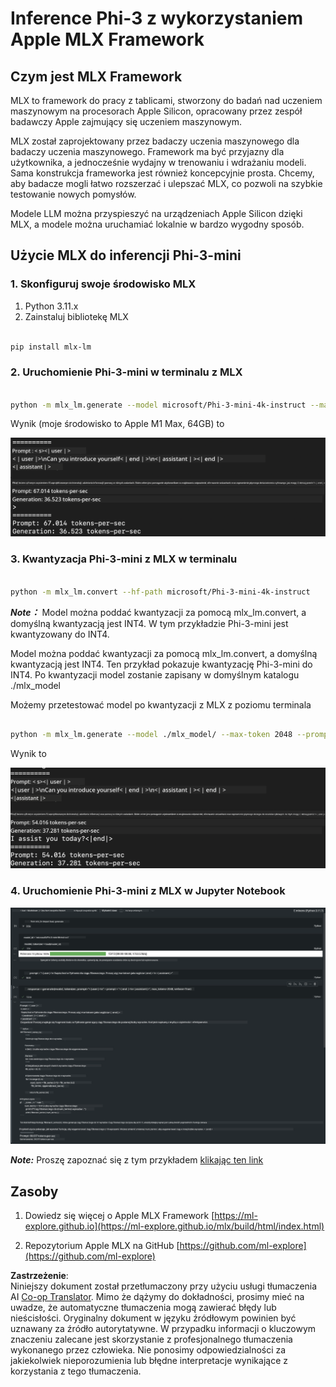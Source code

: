 <!--
CO_OP_TRANSLATOR_METADATA:
{
  "original_hash": "dcb656f3d206fc4968e236deec5d4384",
  "translation_date": "2025-07-17T10:06:19+00:00",
  "source_file": "md/03.FineTuning/03.Inference/MLX_Inference.md",
  "language_code": "pl"
}
-->
# **Inference Phi-3 z wykorzystaniem Apple MLX Framework**

## **Czym jest MLX Framework**

MLX to framework do pracy z tablicami, stworzony do badań nad uczeniem maszynowym na procesorach Apple Silicon, opracowany przez zespół badawczy Apple zajmujący się uczeniem maszynowym.

MLX został zaprojektowany przez badaczy uczenia maszynowego dla badaczy uczenia maszynowego. Framework ma być przyjazny dla użytkownika, a jednocześnie wydajny w trenowaniu i wdrażaniu modeli. Sama konstrukcja frameworka jest również koncepcyjnie prosta. Chcemy, aby badacze mogli łatwo rozszerzać i ulepszać MLX, co pozwoli na szybkie testowanie nowych pomysłów.

Modele LLM można przyspieszyć na urządzeniach Apple Silicon dzięki MLX, a modele można uruchamiać lokalnie w bardzo wygodny sposób.

## **Użycie MLX do inferencji Phi-3-mini**

### **1. Skonfiguruj swoje środowisko MLX**

1. Python 3.11.x  
2. Zainstaluj bibliotekę MLX


```bash

pip install mlx-lm

```

### **2. Uruchomienie Phi-3-mini w terminalu z MLX**


```bash

python -m mlx_lm.generate --model microsoft/Phi-3-mini-4k-instruct --max-token 2048 --prompt  "<|user|>\nCan you introduce yourself<|end|>\n<|assistant|>"

```

Wynik (moje środowisko to Apple M1 Max, 64GB) to

![Terminal](../../../../../translated_images/01.5cf57df8f7407cf9281c0237f4e69c3728b8817253aad0835d14108b07c83c88.pl.png)

### **3. Kwantyzacja Phi-3-mini z MLX w terminalu**


```bash

python -m mlx_lm.convert --hf-path microsoft/Phi-3-mini-4k-instruct

```

***Note：*** Model można poddać kwantyzacji za pomocą mlx_lm.convert, a domyślną kwantyzacją jest INT4. W tym przykładzie Phi-3-mini jest kwantyzowany do INT4.

Model można poddać kwantyzacji za pomocą mlx_lm.convert, a domyślną kwantyzacją jest INT4. Ten przykład pokazuje kwantyzację Phi-3-mini do INT4. Po kwantyzacji model zostanie zapisany w domyślnym katalogu ./mlx_model

Możemy przetestować model po kwantyzacji z MLX z poziomu terminala


```bash

python -m mlx_lm.generate --model ./mlx_model/ --max-token 2048 --prompt  "<|user|>\nCan you introduce yourself<|end|>\n<|assistant|>"

```

Wynik to

![INT4](../../../../../translated_images/02.7b188681a8eadbc111aba8d8006e4b3671788947a99a46329261e169dd2ec29f.pl.png)


### **4. Uruchomienie Phi-3-mini z MLX w Jupyter Notebook**


![Notebook](../../../../../translated_images/03.b9705a3a5aaa89f9eb0ca04c1a4565dfe4a5e8cc68604227d2eab149fef1d3c7.pl.png)

***Note:*** Proszę zapoznać się z tym przykładem [klikając ten link](../../../../../code/03.Inference/MLX/MLX_DEMO.ipynb)


## **Zasoby**

1. Dowiedz się więcej o Apple MLX Framework [https://ml-explore.github.io](https://ml-explore.github.io/mlx/build/html/index.html)

2. Repozytorium Apple MLX na GitHub [https://github.com/ml-explore](https://github.com/ml-explore)

**Zastrzeżenie**:  
Niniejszy dokument został przetłumaczony przy użyciu usługi tłumaczenia AI [Co-op Translator](https://github.com/Azure/co-op-translator). Mimo że dążymy do dokładności, prosimy mieć na uwadze, że automatyczne tłumaczenia mogą zawierać błędy lub nieścisłości. Oryginalny dokument w języku źródłowym powinien być uznawany za źródło autorytatywne. W przypadku informacji o kluczowym znaczeniu zalecane jest skorzystanie z profesjonalnego tłumaczenia wykonanego przez człowieka. Nie ponosimy odpowiedzialności za jakiekolwiek nieporozumienia lub błędne interpretacje wynikające z korzystania z tego tłumaczenia.